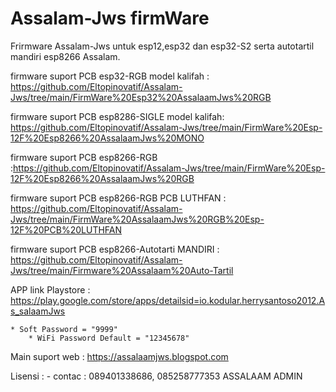 # Assalam-Jws firmWare
Frirmware Assalam-Jws untuk esp12,esp32 dan esp32-S2 serta autotartil mandiri esp8266 Assalam.

firmware suport PCB esp32-RGB model kalifah : https://github.com/Eltopinovatif/Assalam-Jws/tree/main/FirmWare%20Esp32%20AssalaamJws%20RGB

firmware suport PCB esp8286-SIGLE model kalifah: https://github.com/Eltopinovatif/Assalam-Jws/tree/main/FirmWare%20Esp-12F%20Esp8266%20AssalaamJws%20MONO

firmware suport PCB esp8266-RGB :https://github.com/Eltopinovatif/Assalam-Jws/tree/main/FirmWare%20Esp-12F%20Esp8266%20AssalaamJws%20RGB

firmware suport PCB esp8266-RGB PCB LUTHFAN : https://github.com/Eltopinovatif/Assalam-Jws/tree/main/FirmWare%20AssalaamJws%20RGB%20Esp-12F%20PCB%20LUTHFAN

firmware suport PCB esp8266-Autotarti MANDIRI : https://github.com/Eltopinovatif/Assalam-Jws/tree/main/Firmware%20Assalaam%20Auto-Tartil

APP link Playstore : https://play.google.com/store/apps/detailsid=io.kodular.herrysantoso2012.As_salaamJws

    * Soft Password = "9999"
		* WiFi Password Default = "12345678"
    
Main suport web : https://assalaamjws.blogspot.com

Lisensi :
	- contac : 089401338686, 085258777353 ASSALAAM ADMIN
